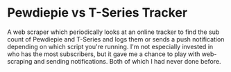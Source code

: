 # Pewdiepie vs T-Series Tracker
A web scraper which periodically looks at an online tracker to find the sub count of Pewdiepie and T-Series and logs them or sends a push notification depending on which script you're running. I'm not especially invested in who has the most subscribers, but it gave me a chance to play with web-scraping and sending notifications. Both of which I had never done before.
